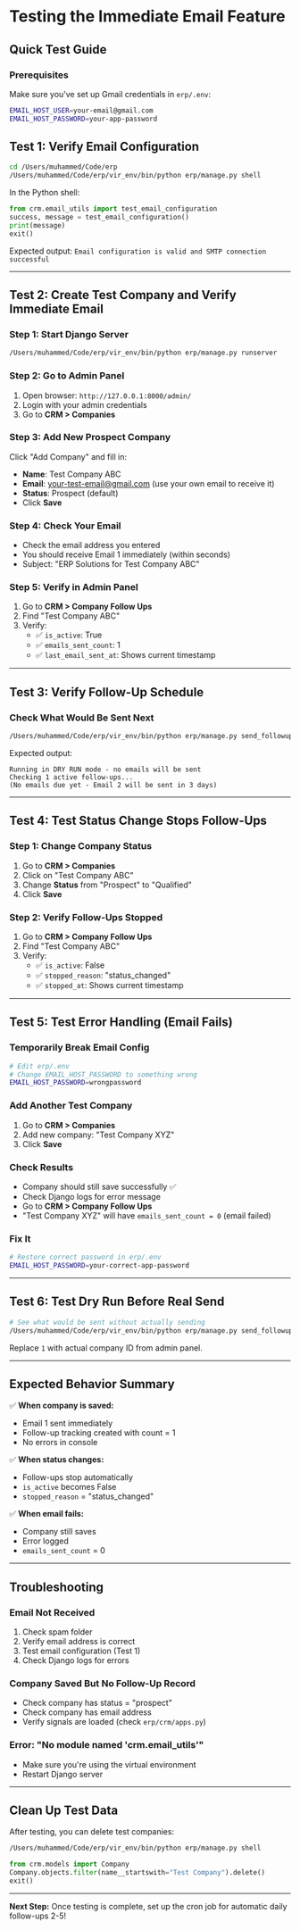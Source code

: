 # Testing the Immediate Email Feature

## Quick Test Guide

### Prerequisites
Make sure you've set up Gmail credentials in `erp/.env`:
```bash
EMAIL_HOST_USER=your-email@gmail.com
EMAIL_HOST_PASSWORD=your-app-password
```

## Test 1: Verify Email Configuration

```bash
cd /Users/muhammed/Code/erp
/Users/muhammed/Code/erp/vir_env/bin/python erp/manage.py shell
```

In the Python shell:
```python
from crm.email_utils import test_email_configuration
success, message = test_email_configuration()
print(message)
exit()
```

Expected output: `Email configuration is valid and SMTP connection successful`

---

## Test 2: Create Test Company and Verify Immediate Email

### Step 1: Start Django Server
```bash
/Users/muhammed/Code/erp/vir_env/bin/python erp/manage.py runserver
```

### Step 2: Go to Admin Panel
1. Open browser: `http://127.0.0.1:8000/admin/`
2. Login with your admin credentials
3. Go to **CRM > Companies**

### Step 3: Add New Prospect Company
Click "Add Company" and fill in:
- **Name**: Test Company ABC
- **Email**: your-test-email@gmail.com (use your own email to receive it)
- **Status**: Prospect (default)
- Click **Save**

### Step 4: Check Your Email
- Check the email address you entered
- You should receive Email 1 immediately (within seconds)
- Subject: "ERP Solutions for Test Company ABC"

### Step 5: Verify in Admin Panel
1. Go to **CRM > Company Follow Ups**
2. Find "Test Company ABC"
3. Verify:
   - ✅ `is_active`: True
   - ✅ `emails_sent_count`: 1
   - ✅ `last_email_sent_at`: Shows current timestamp

---

## Test 3: Verify Follow-Up Schedule

### Check What Would Be Sent Next
```bash
/Users/muhammed/Code/erp/vir_env/bin/python erp/manage.py send_followup_emails --dry-run
```

Expected output:
```
Running in DRY RUN mode - no emails will be sent
Checking 1 active follow-ups...
(No emails due yet - Email 2 will be sent in 3 days)
```

---

## Test 4: Test Status Change Stops Follow-Ups

### Step 1: Change Company Status
1. Go to **CRM > Companies**
2. Click on "Test Company ABC"
3. Change **Status** from "Prospect" to "Qualified"
4. Click **Save**

### Step 2: Verify Follow-Ups Stopped
1. Go to **CRM > Company Follow Ups**
2. Find "Test Company ABC"
3. Verify:
   - ✅ `is_active`: False
   - ✅ `stopped_reason`: "status_changed"
   - ✅ `stopped_at`: Shows current timestamp

---

## Test 5: Test Error Handling (Email Fails)

### Temporarily Break Email Config
```bash
# Edit erp/.env
# Change EMAIL_HOST_PASSWORD to something wrong
EMAIL_HOST_PASSWORD=wrongpassword
```

### Add Another Test Company
1. Go to **CRM > Companies**
2. Add new company: "Test Company XYZ"
3. Click **Save**

### Check Results
- Company should still save successfully ✅
- Check Django logs for error message
- Go to **CRM > Company Follow Ups**
- "Test Company XYZ" will have `emails_sent_count = 0` (email failed)

### Fix It
```bash
# Restore correct password in erp/.env
EMAIL_HOST_PASSWORD=your-correct-app-password
```

---

## Test 6: Test Dry Run Before Real Send

```bash
# See what would be sent without actually sending
/Users/muhammed/Code/erp/vir_env/bin/python erp/manage.py send_followup_emails --dry-run --company-id 1
```

Replace `1` with actual company ID from admin panel.

---

## Expected Behavior Summary

✅ **When company is saved:**
- Email 1 sent immediately
- Follow-up tracking created with count = 1
- No errors in console

✅ **When status changes:**
- Follow-ups stop automatically
- `is_active` becomes False
- `stopped_reason` = "status_changed"

✅ **When email fails:**
- Company still saves
- Error logged
- `emails_sent_count` = 0

---

## Troubleshooting

### Email Not Received
1. Check spam folder
2. Verify email address is correct
3. Test email configuration (Test 1)
4. Check Django logs for errors

### Company Saved But No Follow-Up Record
- Check company has status = "prospect"
- Check company has email address
- Verify signals are loaded (check `erp/crm/apps.py`)

### Error: "No module named 'crm.email_utils'"
- Make sure you're using the virtual environment
- Restart Django server

---

## Clean Up Test Data

After testing, you can delete test companies:

```bash
/Users/muhammed/Code/erp/vir_env/bin/python erp/manage.py shell
```

```python
from crm.models import Company
Company.objects.filter(name__startswith="Test Company").delete()
exit()
```

---

**Next Step:** Once testing is complete, set up the cron job for automatic daily follow-ups 2-5!
